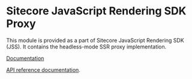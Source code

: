# Sitecore JavaScript Rendering SDK Proxy

This module is provided as a part of Sitecore JavaScript Rendering SDK (JSS). It contains the headless-mode SSR proxy implementation.

<!---
@TODO: Update to version 20.0.0 docs before release
-->
[Documentation](https://doc.sitecore.com/xp/en/developers/hd/190/sitecore-headless-development/server-side-render-jss-apps-headlessly-using-the-jss-proxy.html)

[API reference documentation](/ref-docs/sitecore-jss-proxy/).
